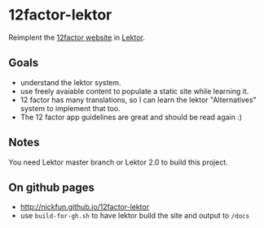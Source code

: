 # 12factor-lektor

Reimplent the [12factor website](https://github.com/heroku/12factor) in [Lektor](https://github.com/lektor/lektor).

## Goals

- understand the lektor system.
- use freely avaiable content to populate a static site while learning it.
- 12 factor has many translations, so I can learn the lektor "Alternatives" system to implement that too.
- The 12 factor app guidelines are great and should be read again :)

## Notes

You need Lektor master branch or Lektor 2.0 to build this project.

## On github pages

- http://nickfun.github.io/12factor-lektor
- use `build-for-gh.sh` to have lektor build the site and output to `/docs`
